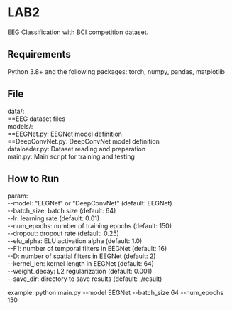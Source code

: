 # LAB2    
EEG Classification with BCI competition dataset.    

## Requirements
Python 3.8+ and the following packages: torch, numpy, pandas, matplotlib      

## File
data/:     
==EEG dataset files    
models/:    
==EEGNet.py: EEGNet model definition    
==DeepConvNet.py: DeepConvNet model definition    
dataloader.py: Dataset reading and preparation    
main.py: Main script for training and testing    


## How to Run
param:  
--model: "EEGNet" or "DeepConvNet" (default: EEGNet)    
--batch_size: batch size (default: 64)    
--lr: learning rate (default: 0.01)    
--num_epochs: number of training epochs (default: 150)    
--dropout: dropout rate (default: 0.25)    
--elu_alpha: ELU activation alpha (default: 1.0)    
--F1: number of temporal filters in EEGNet (default: 16)    
--D: number of spatial filters in EEGNet (default: 2)    
--kernel_len: kernel length in EEGNet (default: 64)    
--weight_decay: L2 regularization (default: 0.001)    
--save_dir: directory to save results (default: ./result)       

example: python main.py --model EEGNet --batch_size 64 --num_epochs 150





